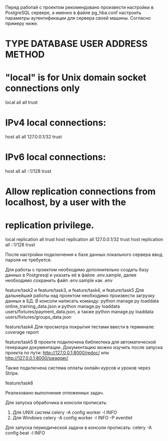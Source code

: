 Перед работай с проектом рекомендовано произвести настройки в PostgreSQL сервере,
а именно в файле pg_hba.conf настроить параметры аутентификации для сервера своей
машины. Согласно примеру ниже.

# TYPE  DATABASE        USER            ADDRESS                 METHOD

# "local" is for Unix domain socket connections only
local   all             all                                     trust
# IPv4 local connections:
host    all             all             127.0.0.1/32            trust
# IPv6 local connections:
host    all             all             ::1/128                 trust
# Allow replication connections from localhost, by a user with the
# replication privilege.
local   replication     all                                     trust
host    replication     all             127.0.0.1/32            trust
host    replication     all             ::1/128                 trust

После настройки подключения к базе данных локального сервера ввод пароля не требуется.

Для работы с проектом необходимо дополнительно создать базу данных в Postgresql
и указать её в файле .env.sample, далее необходимо сохранить файл .env.sample как .env

feature/task2 и feature/task3, и feature/task4, и feature/task5
Для дальнейший работы над проектом необходимо произвести загрузку данных в БД.
В консоли написать команду: python manage.py loaddata online_training_data.json и 
python manage.py loaddata users/fixtures/payment_data.json, а также 
python manage.py loaddata users/fixtures/groups_data.json

feature/task4
Для просмотра покрытия тестами ввести в терминале: coverage report


feature/task5
В проекте подключена библиотека для автоматической генерации документации.
Документацию можно изучить после запуска проекта по пути: http://127.0.0.1:8000/redoc/ или http://127.0.0.1:8000/swagger/

Также подключена система оплаты онлайн курсов и уроков через Stripe.

feature/task6

Реализовано выполнение отложенных задач.

Для запуска обрабочика в консоли прописать:
1. Для UNIX систем celery -A config worker -l INFO
2. Для Windows celery -A config worker -l INFO -P eventlet

Для запуска периодической задачи в консоли прописать: 
celery -A config beat -l INFO

